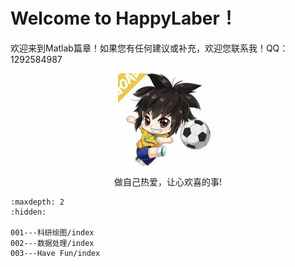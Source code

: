 # Welcome to HappyLaber！

欢迎来到Matlab篇章！如果您有任何建议或补充，欢迎您联系我！QQ：1292584987

<center><img src="_static\000.jpg" alt="1" style="zoom:25%;" /></center>

<center>做自己热爱，让心欢喜的事!</center>

```{toctree}
:maxdepth: 2
:hidden:

001---科研绘图/index
002---数据处理/index
003---Have Fun/index
```
